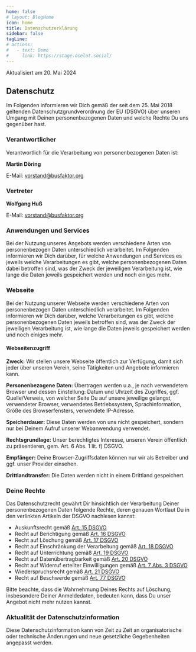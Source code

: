 ```yaml
---
home: false
# layout: BlogHome
icon: home
title: Datenschutzerklärung
sidebar: false
tagLine: 
# actions:
#   - text: Demo
#     link: https://stage.ocelot.social/
---
```


Aktualisiert am 20. Mai 2024

## Datenschutz

Im Folgenden informieren wir Dich gemäß der seit dem 25. Mai 2018 geltenden Datenschutzgrundverordnung der EU (DSGVO) über unseren Umgang mit Deinen personenbezogenen Daten und welche Rechte Du uns gegenüber hast.

### Verantwortlicher

Verantwortlich für die Verarbeitung von personenbezogenen Daten ist:

<!-- markdownlint-disable-next-line no-emphasis-as-heading -->
**Martin Döring**

E-Mail: <vorstand@busfaktor.org>

### Vertreter

<!-- markdownlint-disable-next-line no-emphasis-as-heading -->
**Wolfgang Huß**

E-Mail: <vorstand@busfaktor.org>

### Anwendungen und Services

Bei der Nutzung unseres Angebots werden verschiedene Arten von personenbezogen Daten unterschiedlich verarbeitet. Im Folgenden informieren wir Dich darüber, für welche Anwendungen und Services es jeweils welche Verarbeitungen es gibt, welche personenbezogenen Daten dabei betroffen sind, was der Zweck der jeweiligen Verarbeitung ist, wie lange die Daten jeweils gespeichert werden und noch einiges mehr.

### Webseite

Bei der Nutzung unserer Webseite werden verschiedene Arten von personenbezogen Daten unterschiedlich verarbeitet. Im Folgenden informieren wir Dich darüber, welche Verarbeitungen es gibt, welche personenbezogenen Daten jeweils betroffen sind, was der Zweck der jeweiligen Verarbeitung ist, wie lange die Daten jeweils gespeichert werden und noch einiges mehr.

#### Webseitenzugriff

**Zweck:** Wir stellen unsere Webseite öffentlich zur Verfügung, damit sich jeder über unseren Verein, seine Tätigkeiten und Angebote informieren kann.

**Personenbezogene Daten:** Übertragen werden u.a., je nach verwendetem Browser und dessen Einstellung: Datum und Uhrzeit des Zugriffes, ggf. Quelle/Verweis, von welcher Seite Du auf unsere jeweilige gelangst, verwendeter Browser, verwendetes Betriebssystem, Sprachinformation, Größe des Browserfensters, verwendete IP-Adresse.

**Speicherdauer:** Diese Daten werden von uns nicht gespeichert, sondern nur bei Deinem Aufruf unserer Webanwendung verwendet.

**Rechtsgrundlage:** Unser berechtigtes Interesse, unseren Verein öffentlich zu präsentieren, gem. Art. 6 Abs. 1 lit. f) DSGVO.

**Empfänger:** Deine Browser-Zugriffsdaten können nur wir als Betreiber und ggf. unser Provider einsehen.

**Drittlandtransfer:** Die Daten werden nicht in einem Drittland gespeichert.

<!-- #### Session Cookies

**Zweck:** Wir verwenden Cookies für die Navigation auf unserer Website.

**Persönliche Daten:** Ein Sitzungs-Cookie, beginnend mit `busfaktor`

**Speicherdauer:** Eine halbe Stunde nach dem letzten Zugriff

**Rechtsgrundlage:** Unser berechtigtes Interesse, unseren Verein öffentlich zu präsentieren, gem. Art. 6 Abs. 1 lit. f) DSGVO.

**Empfänger:** Nur Du, gepeichert in Deinem Browser

**Weitergabe an Dritte:** Keine

**Drittlandtransfer:** Keiner -->

### Deine Rechte

Das Datenschutzrecht gewährt Dir hinsichtlich der Verarbeitung Deiner personenbezogenen Daten folgende Rechte, deren genauen Wortlaut Du in den verlinkten Artikeln der DSGVO nachlesen kannst:

- Auskunftsrecht gemäß [Art. 15 DSGVO](https://dsgvo-gesetz.de/art-15-dsgvo/)
- Recht auf Berichtigung gemäß [Art. 16 DSGVO](https://dsgvo-gesetz.de/art-16-dsgvo/)
- Recht auf Löschung gemäß [Art. 17 DSGVO](https://dsgvo-gesetz.de/art-17-dsgvo/)
- Recht auf Einschränkung der Verarbeitung gemäß [Art. 18 DSGVO](https://dsgvo-gesetz.de/art-18-dsgvo/)
- Recht auf Unterrichtung gemäß [Art. 19 DSGVO](https://dsgvo-gesetz.de/art-19-dsgvo/)
- Recht auf Datenübertragbarkeit gemäß [Art. 20 DSGVO](https://dsgvo-gesetz.de/art-20-dsgvo/)
- Recht auf Widerruf erteilter Einwilligungen gemäß [Art. 7 Abs. 3 DSGVO](https://dsgvo-gesetz.de/art-7-dsgvo/)
- Wiederspruchsrecht gemäß [Art. 21 DSGVO](https://dsgvo-gesetz.de/art-21-dsgvo/)
- Recht auf Beschwerde gemäß [Art. 77 DSGVO](https://dsgvo-gesetz.de/art-77-dsgvo/)

Bitte beachte, dass die Wahrnehmung Deines Rechts auf Löschung, insbesondere Deiner Anmeldedaten, bedeuten kann, dass Du unser Angebot nicht mehr nutzen kannst.

### Aktualität der Datenschutzinformation

Diese Datenschutzinformation kann von Zeit zu Zeit an organisatorische oder technische Änderungen und neue gesetzliche Gegebenheiten angepasst werden.
